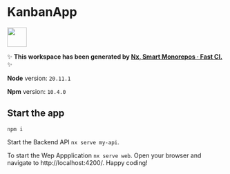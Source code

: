# KanbanApp

<a alt="Nx logo" href="https://nx.dev" target="_blank" rel="noreferrer"><img src="https://raw.githubusercontent.com/nrwl/nx/master/images/nx-logo.png" width="45"></a>

✨ **This workspace has been generated by [Nx, Smart Monorepos · Fast CI.](https://nx.dev)** ✨

**Node** version: `20.11.1`

**Npm** version: `10.4.0`


## Start the app

`npm i`

Start the Backend API `nx serve my-api`.

To start the Wep Appplication `nx serve web`. Open your browser and navigate to http://localhost:4200/. Happy coding!
